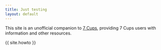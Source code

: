 ```yaml
---
title: Just testing
layout: default
---
```

<style>
  #content {padding-top: 1em;}
</style>
This site is an unofficial companion to [7 Cups](https://www.7cups.com/), providing
7 Cups users with information and other resources.

{{ site.howto }}
